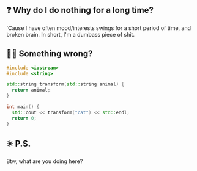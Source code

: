 ## ❓ Why do I do nothing for a long time?
'Cause I have often mood/interests swings for a short period of time, and broken brain. In short, I'm a dumbass piece of shit.

## 🧑‍🔧 Something wrong?
```cpp
#include <iostream>
#include <string>

std::string transform(std::string animal) {
  return animal;
}

int main() {
  std::cout << transform("cat") << std::endl;
  return 0;
}
```

## ✳️ P.S.
Btw, what are you doing here?
